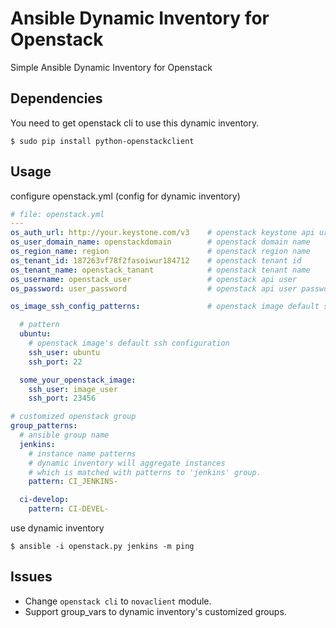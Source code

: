 # Ansible Dynamic Inventory for Openstack
  Simple Ansible Dynamic Inventory for Openstack


## Dependencies
  You need to get openstack cli to use this dynamic inventory.

```
$ sudo pip install python-openstackclient
```


## Usage
  configure openstack.yml (config for dynamic inventory)

``` yml
# file: openstack.yml
---
os_auth_url: http://your.keystone.com/v3    # openstack keystone api url
os_user_domain_name: openstackdomain        # openstack domain name
os_region_name: region                      # openstack region name
os_tenant_id: 187263vf78f2fasoiwur184712    # openstack tenant id
os_tenant_name: openstack_tanant            # openstack tenant name
os_username: openstack_user                 # openstack api user
os_password: user_password                  # openstack api user password

os_image_ssh_config_patterns:               # openstack image default ssh configurations

  # pattern
  ubuntu:
    # openstack image's default ssh configuration
    ssh_user: ubuntu
    ssh_port: 22

  some_your_openstack_image:
    ssh_user: image_user
    ssh_port: 23456

# customized openstack group
group_patterns:
  # ansible group name
  jenkins:
    # instance name patterns
    # dynamic inventory will aggregate instances
    # which is matched with patterns to 'jenkins' group.
    pattern: CI_JENKINS-

  ci-develop:
    pattern: CI-DEVEL-

```

  use dynamic inventory

```
$ ansible -i openstack.py jenkins -m ping
```

## Issues
  - Change `openstack cli` to `novaclient` module.
  - Support group_vars to dynamic inventory's customized groups.

